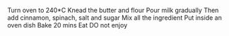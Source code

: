 Turn oven to 240*C
Knead the butter and flour
Pour milk gradually
Then add cinnamon, spinach, salt and sugar
Mix all the ingredient
Put inside an oven dish
Bake 20 mins
Eat
DO not enjoy